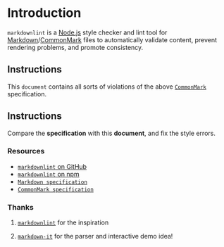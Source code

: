 # Introduction

`markdownlint` is a [Node.js](https://nodejs.org/) style checker and lint tool for [Markdown](https://en.wikipedia.org/wiki/Markdown)/[CommonMark](https://commonmark.org/) files to automatically validate content, prevent rendering problems, and promote consistency.

## Instructions

This `document` contains all sorts of violations of the above [`CommonMark`](https://commonmark.org/) specification.

## Instructions

Compare the **specification** with this **document**, and fix the style errors. 

### Resources

* [`markdownlint` on GitHub](https://github.com/DavidAnson/markdownlint)
* [`markdownlint` on npm](https://www.npmjs.com/package/markdownlint)
* [`Markdown specification`](https://daringfireball.net/projects/markdown/)
* [`CommonMark specification`](https://commonmark.org/)

### Thanks   

1. [`markdownlint`](https://github.com/markdownlint/markdownlint) for the inspiration 

2. [`markdown-it`](https://github.com/markdown-it/markdown-it) for the parser and interactive demo idea!
